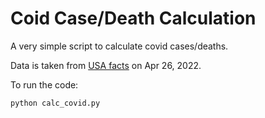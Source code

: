 # Coid Case/Death Calculation

A very simple script to calculate covid cases/deaths.

Data is taken from [USA facts](https://usafacts.org/visualizations/coronavirus-covid-19-spread-map/) on Apr 26, 2022.

To run the code:
```python
python calc_covid.py
```